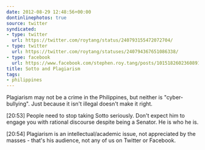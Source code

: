 ```yaml
---
date: 2012-08-29 12:48:56+00:00
dontinlinephotos: true
source: twitter
syndicated:
- type: twitter
  url: https://twitter.com/roytang/status/240793155472072704/
- type: twitter
  url: https://twitter.com/roytang/statuses/240794367651086338/
- type: facebook
  url: https://www.facebook.com/stephen.roy.tang/posts/10151826023608912
title: Sotto and Plagiarism
tags:
- philippines
---
```


Plagiarism may not be a crime in the Philippines, but neither is "cyber-bullying". Just because it isn't illegal doesn't make it right.

<time>[20:53]</time> People need to stop taking Sotto seriously. Don't expect him to engage you with rational discourse despite being a Senator. He is who he is.

<time>[20:54]</time> Plagiarism is an intellectual/academic issue, not appreciated by the masses - that's his audience, not any of us on Twitter or Facebook.